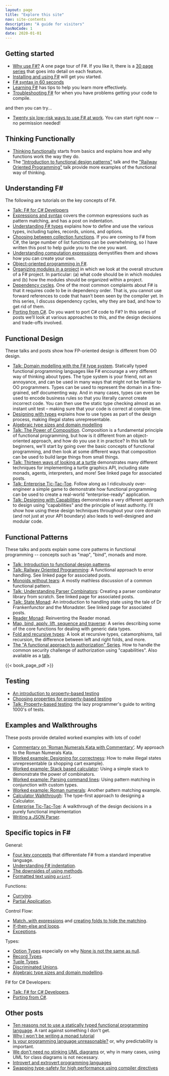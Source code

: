 ```yaml
---
layout: page
title: "Explore this site"
nav: site-contents
description: "A guide for visitors"
hasNoCode: 1
date: 2020-01-01
---
```



## Getting started

* [Why use F#?](/why-use-fsharp/) A one page tour of F#. If you like it, there is a [30 page series](/series/why-use-fsharp/) that goes into detail on each feature.
* [Installing and using F#](/installing-and-using/) will get you started.
* [F# syntax in 60 seconds](/posts/fsharp-in-60-seconds/)
* [Learning F#](/learning-fsharp/) has tips to help you learn more effectively.
* [Troubleshooting F#](/troubleshooting-fsharp/) for when you have problems getting your code to compile.

and then you can try...

* [Twenty six low-risk ways to use F# at work](/posts/low-risk-ways-to-use-fsharp-at-work/). You can start right now -- no permission needed!

## Thinking Functionally

* [Thinking functionally](/series/thinking-functionally/) starts from basics and explains how and why functions work the way they do.
* The ["Introduction to functional design patterns"](/fppatterns/) talk and the ["Railway Oriented Programming"](/rop/) talk provide more examples of the functional way of thinking.

## Understanding F# ##

The following are tutorials on the key concepts of F#.

* [Talk: F# for C# Developers](/csharp/)
* [Expressions and syntax](/series/expressions-and-syntax/) covers the common expressions such as pattern matching, and has a post on indentation.
* [Understanding F# types](/series/understanding-fsharp-types/) explains how to define and use the various types, including tuples, records, unions, and options.
* [Choosing between collection functions](/posts/list-module-functions/). If you are coming to F# from C#, the large number of list functions can be overwhelming, so I have written this post to help guide you to the one you want.
* [Understanding computation expressions](/series/computation-expressions/) demystifies them and shows how you can create your own.
* [Object-oriented programming in F#](/series/object-oriented-programming-in-fsharp/).
* [Organizing modules in a project](/posts/recipe-part3/)  in which we look at the overall structure of a F# project. In particular: (a) what code should be in which modules and (b) how the modules should be organized within a project.
* [Dependency cycles](/series/dependency-cycles/). One of the most common complaints about F# is that it requires code to be in dependency order. That is, you cannot use forward references to code that hasn’t been seen by the compiler yet. In this series, I discuss dependency cycles, why they are bad, and how to get rid of them.
* [Porting from C#](/series/porting-from-csharp/). Do you want to port C# code to F#? In this series of posts we’ll look at various approaches to this, and the design decisions and trade-offs involved.

## Functional Design

These talks and posts show how FP-oriented design is different from OO design.

* [Talk: Domain modelling with the F# type system](/ddd/). Statically typed functional programming languages like F# encourage a very different way of thinking about types. The type system is your friend, not an annoyance, and can be used in many ways that might not be familiar to OO programmers.
Types can be used to represent the domain in a fine-grained, self documenting way. And in many cases, types can even be used to encode business rules so that you literally cannot create incorrect code. You can then use the static type checking almost as an instant unit test – making sure that your code is correct at compile time.
* [Designing with types](/series/designing-with-types/) explains how to use types as part of the design process, making illegal states unrepresentable.
* [Algebraic type sizes and domain modelling](/posts/type-size-and-design/)
* [Talk: The Power of Composition](/composition/). Composition is a fundamental principle of functional programming, but how is it different from an object-oriented approach, and how do you use it in practice? In this talk for beginners, we'll start by going over the basic concepts of functional programming, and then look at some different ways that composition can be used to build large things from small things.
* [Talk: Thirteen ways of looking at a turtle](/turtle/) demonstrates many different techniques for implementing a turtle graphics API, including state monads, agents, interpreters, and more! See linked page for associated posts.
* [Talk: Enterprise Tic-Tac-Toe](/ettt/). Follow along as I ridiculously over-engineer a simple game to demonstrate how functional programming can be used to create a real-world “enterprise-ready” application.
* [Talk: Designing with Capabilities](/cap/) demonstrates a very different approach to design using "capabilities" and the principle of least authority. I’ll show how using these design techniques throughout your core domain (and not just at your API boundary) also leads to well-designed and modular code.

## Functional Patterns

These talks and posts explain some core patterns in functional programming -- concepts such as "map", "bind", monads and more.

* [Talk: Introduction to functional design patterns](/fppatterns/).
* [Talk: Railway Oriented Programming](/rop/): A functional approach to error handling. See linked page for associated posts.
* [Monoids without tears](/posts/monoids-without-tears/): A mostly mathless discussion of a common functional pattern.
* [Talk: Understanding Parser Combinators](/parser/): Creating a parser combinator library from scratch. See linked page for associated posts.
* [Talk: State Monad](/monadster/): An introduction to handling state using the tale of Dr Frankenfunctor and the Monadster.   See linked page for associated posts.
* [Reader Monad](/posts/elevated-world-6/): Reinventing the Reader monad.
* [Map, bind, apply, lift, sequence and traverse](/series/map-and-bind-and-apply-oh-my/): A series describing some of the core functions for dealing with generic data types.
* [Fold and recursive types](/series/recursive-types-and-folds/): A look at recursive types, catamorphisms, tail recursion, the difference between left and right folds, and more.
* [The "A functional approach to authorization" Series](/series/a-functional-approach-to-authorization/). How to handle the common security challenge of authorization using "capabilities". Also available as a [talk](/cap/).

{{< book_page_pdf >}}

## Testing

* [An introduction to property-based testing](/posts/property-based-testing/)
* [Choosing properties for property-based testing](/posts/property-based-testing-2/)
* [Talk: Property-based testing](/pbt/): the lazy programmer's guide to writing 1000's of tests.

## Examples and Walkthroughs

These posts provide detailed worked examples with lots of code!

* [Commentary on 'Roman Numerals Kata with Commentary'](/posts/roman-numeral-kata/). My approach to the Roman Numerals Kata.
* [Worked example: Designing for correctness](/posts/designing-for-correctness/): How to make illegal states unrepresentable (a shopping cart example).
* [Worked example: Stack based calculator](/posts/stack-based-calculator/): Using a simple stack to demonstrate the power of combinators.
* [Worked example: Parsing command lines](/posts/pattern-matching-command-line/): Using pattern matching in conjunction with custom types.
* [Worked example: Roman numerals](/posts/roman-numerals/): Another pattern matching example.
* [Calculator Walkthrough](/posts/calculator-design/): The type-first approach to designing a Calculator.
* [Enterprise Tic-Tac-Toe](/posts/enterprise-tic-tac-toe/): A walkthrough of the design decisions in a purely functional implementation
* [Writing a JSON Parser](/posts/understanding-parser-combinators-4/).

## Specific topics in F# ##

General:

* [Four key concepts](/posts/key-concepts/) that differentiate F# from a standard imperative language.
* [Understanding F# indentation](/posts/fsharp-syntax/).
* [The downsides of using methods](/posts/type-extensions/#downsides-of-methods).
* [Formatted text using `printf`](/posts/printf/).

Functions:

* [Currying](/posts/currying/).
* [Partial Application](/posts/partial-application/).

Control Flow:

* [Match..with expressions](/posts/match-expression/) and [creating folds to hide the matching](/posts/match-expression/#folds).
* [If-then-else and loops](/posts/control-flow-expressions/).
* [Exceptions](/posts/exceptions/).

Types:

* [Option Types](/posts/the-option-type/) especially on why [None is not the same as null](/posts/the-option-type/#option-is-not-null).
* [Record Types](/posts/records/).
* [Tuple Types](/posts/tuples/).
* [Discriminated Unions](/posts/discriminated-unions/).
* [Algebraic type sizes and domain modelling](/posts/type-size-and-design/).

F# for C# Developers:

* [Talk: F# for C# Developers](/csharp/).
* [Porting from C#](/series/porting-from-csharp/).

## Other posts

* [Ten reasons not to use a statically typed functional programming language](/posts/ten-reasons-not-to-use-a-functional-programming-language/). A rant against something I don't get.
* [Why I won't be writing a monad tutorial](/posts/why-i-wont-be-writing-a-monad-tutorial/)
* [Is your programming language unreasonable?](/posts/is-your-language-unreasonable/) or, why predictability is important.
* [We don't need no stinking UML diagrams](/posts/no-uml-diagrams/) or, why in many cases, using UML for class diagrams is not necessary.
* [Introvert and extrovert programming languages](/posts/introvert-vs-extrovert/)
* [Swapping type-safety for high performance using compiler directives](/posts/typesafe-performance-with-compiler-directives/)





